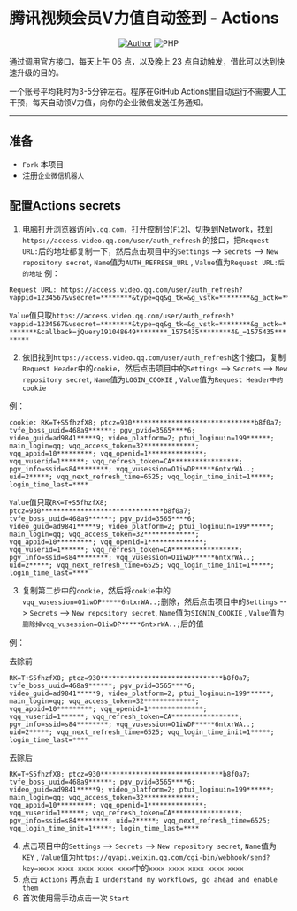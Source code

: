 # 腾讯视频会员V力值自动签到 - Actions

<p align="center">
    <a href="https://github.com/Demontisa"><img alt="Author" src="https://img.shields.io/badge/author-Demontisa-blueviolet"/></a>
    <img alt="PHP" src="https://img.shields.io/badge/code-Python-success"/>
</p>
通过调用官方接口，每天上午 06 点，以及晚上 23 点自动触发，借此可以达到快速升级的目的。

一个账号平均耗时为3-5分钟左右。程序在GitHub Actions里自动运行不需要人工干预，每天自动领V力值，向你的企业微信发送任务通知。

------

## 准备

* `Fork` 本项目
* 注册`企业微信机器人`


## 配置Actions secrets

1. 电脑打开浏览器访问`v.qq.com`，打开控制台(`F12`)、切换到Network，找到 `https://access.video.qq.com/user/auth_refresh` 的接口，把`Request URL:`后的地址都复制一下，然后点击项目中的`Settings` --> `Secrets` --> `New repository secret`, `Name`值为`AUTH_REFRESH_URL` , `Value`值为`Request URL:后的地址`
例：
```
Request URL: https://access.video.qq.com/user/auth_refresh?vappid=1234567&vsecret=********&type=qq&g_tk=&g_vstk=********&g_actk=********&callback=jQuery191048649********_1575435********4&_=1575435********
```
`Value`值只取`https://access.video.qq.com/user/auth_refresh?vappid=1234567&vsecret=********&type=qq&g_tk=&g_vstk=********&g_actk=********&callback=jQuery191048649********_1575435********4&_=1575435********`


2. 依旧找到`https://access.video.qq.com/user/auth_refresh`这个接口，复制`Request Header`中的`cookie`，然后点击项目中的`Settings` --> `Secrets` --> `New repository secret`, `Name`值为`LOGIN_COOKIE` , `Value`值为`Request Header中的cookie`

例：
```
cookie: RK=T+S5fhzfX8; ptcz=930*******************************b8f0a7; tvfe_boss_uuid=468a9******; pgv_pvid=3565****6; video_guid=ad9841*****9; video_platform=2; ptui_loginuin=199******; main_login=qq; vqq_access_token=32*************; vqq_appid=10*********; vqq_openid=1**************; vqq_vuserid=1******; vqq_refresh_token=CA*****************; pgv_info=ssid=s84********; vqq_vusession=O1iwDP*****6ntxrWA..; uid=2*****; vqq_next_refresh_time=6525; vqq_login_time_init=1*****; login_time_last=****
```
`Value`值只取`RK=T+S5fhzfX8; ptcz=930*******************************b8f0a7; tvfe_boss_uuid=468a9******; pgv_pvid=3565****6; video_guid=ad9841*****9; video_platform=2; ptui_loginuin=199******; main_login=qq; vqq_access_token=32*************; vqq_appid=10*********; vqq_openid=1**************; vqq_vuserid=1******; vqq_refresh_token=CA*****************; pgv_info=ssid=s84********; vqq_vusession=O1iwDP*****6ntxrWA..; uid=2*****; vqq_next_refresh_time=6525; vqq_login_time_init=1*****; login_time_last=****`

3. 复制第二步中的`cookie`，然后将`cookie`中的`vqq_vusession=O1iwDP*****6ntxrWA..;`删除，然后点击项目中的`Settings` --> `Secrets` --> `New repository secret`, `Name`值为`SIGNIN_COOKIE` , `Value`值为`删除掉vqq_vusession=O1iwDP*****6ntxrWA..;`后的值

例：

去除前
```
RK=T+S5fhzfX8; ptcz=930*******************************b8f0a7; tvfe_boss_uuid=468a9******; pgv_pvid=3565****6; video_guid=ad9841*****9; video_platform=2; ptui_loginuin=199******; main_login=qq; vqq_access_token=32*************; vqq_appid=10*********; vqq_openid=1**************; vqq_vuserid=1******; vqq_refresh_token=CA*****************; pgv_info=ssid=s84********; vqq_vusession=O1iwDP*****6ntxrWA..; uid=2*****; vqq_next_refresh_time=6525; vqq_login_time_init=1*****; login_time_last=****
```

去除后
```
RK=T+S5fhzfX8; ptcz=930*******************************b8f0a7; tvfe_boss_uuid=468a9******; pgv_pvid=3565****6; video_guid=ad9841*****9; video_platform=2; ptui_loginuin=199******; main_login=qq; vqq_access_token=32*************; vqq_appid=10*********; vqq_openid=1**************; vqq_vuserid=1******; vqq_refresh_token=CA*****************; pgv_info=ssid=s84********; uid=2*****; vqq_next_refresh_time=6525; vqq_login_time_init=1*****; login_time_last=****
```
4. 点击项目中的`Settings` --> `Secrets` --> `New repository secret`, `Name`值为`KEY` , `Value`值为`https://qyapi.weixin.qq.com/cgi-bin/webhook/send?key=xxxx-xxxx-xxxx-xxxx-xxxx`中的`xxxx-xxxx-xxxx-xxxx-xxxx`
5. 点击 `Actions` 再点击 `I understand my workflows, go ahead and enable them`
6. 首次使用需手动点击一次 `Start`

